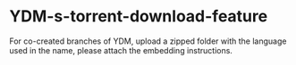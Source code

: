 # YDM-s-torrent-download-feature
For co-created branches of YDM, upload a zipped folder with the language used in the name, please attach the embedding instructions.
